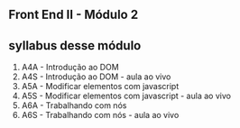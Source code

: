 ## Front End II - Módulo 2

## syllabus desse módulo

1.  A4A - Introdução ao DOM
2.  A4S - Introdução ao DOM - aula ao vivo
3.  A5A - Modificar elementos com javascript
4.  A5S - Modificar elementos com javascript - aula ao vivo
5.  A6A - Trabalhando com nós
6.  A6S - Trabalhando com nós - aula ao vivo
